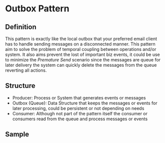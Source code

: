# Outbox Pattern 

## Definition
This pattern is exactly like the local outbox that your preferred email client has to handle sending messages on a disconnected manner.
This pattern aim to solve the problem of temporal coupling between operations and/or system. It also aims prevent the lost of important biz events, 
it could be use to minimize the *Premature Send* scenario since the messages are queue for later delivery the system can quickly delete the messages 
from the queue reverting all actions. 

## Structure 
- Producer: Process or System that generates events or messages
- Outbox (Queue): Data Structure that keeps the messages or events for later processing, could be persistent or not depending on needs 
- Consumer: Although not part of the pattern itself the consumer or consumers read from the queue and process messages or events 

## Sample 

